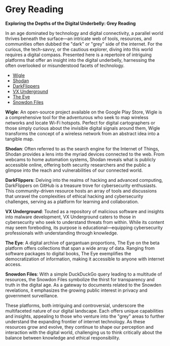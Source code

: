 # Grey Reading

**Exploring the Depths of the Digital Underbelly: Grey Reading**

In an age dominated by technology and digital connectivity, a parallel world thrives beneath the surface—an intricate web of tools, resources, and communities often dubbed the "dark" or "grey" side of the internet. For the curious, the tech-savvy, or the cautious explorer, diving into this world requires a digital compass. Presented here is a repertoire of intriguing platforms that offer an insight into the digital underbelly, harnessing the often overlooked or misunderstood facets of technology.

- [Wigle](https://play.google.com/store/apps/details?id=net.wigle.wigleandroid)
- [Shodan](https://www.shodan.io/)
- [DarkFlippers](https://github.com/DarkFlippers)
- [VX Underground](https://vx-underground.org)
- [The Eye](https://beta.the-eye.eu/collections/)
- [Snowdon Files](https://duckduckgo.com/?q=grid+york+glendon&t=h_&ia=web)

**Wigle**: An open-source project available on the Google Play Store, Wigle is a comprehensive tool for the adventurous who seek to map wireless networks and locate Wi-Fi hotspots. Perfect for digital cartographers or those simply curious about the invisible digital signals around them, Wigle transforms the concept of a wireless network from an abstract idea into a tangible map.

**Shodan**: Often referred to as the search engine for the Internet of Things, Shodan provides a lens into the myriad devices connected to the web. From webcams to home automation systems, Shodan reveals what is publicly accessible online, offering both security researchers and the public a glimpse into the reach and vulnerabilities of our connected world.

**DarkFlippers**: Delving into the realms of hacking and advanced computing, DarkFlippers on GitHub is a treasure trove for cybersecurity enthusiasts. This community-driven resource hosts an array of tools and discussions that unravel the complexities of ethical hacking and cybersecurity challenges, serving as a platform for learning and collaboration.

**VX Underground**: Touted as a repository of malicious software and insights into malware development, VX Underground caters to those in cybersecurity who seek to understand threats from within. While its content may seem foreboding, its purpose is educational—equipping cybersecurity professionals with understanding through knowledge.

**The Eye**: A digital archive of gargantuan proportions, The Eye on the beta platform offers collections that span a wide array of data. Ranging from software packages to digital books, The Eye exemplifies the democratization of information, making it accessible to anyone with internet access.

**Snowdon Files**: With a simple DuckDuckGo query leading to a multitude of resources, the Snowdon Files symbolize the thirst for transparency and truth in the digital age. As a gateway to documents related to the Snowden revelations, it emphasizes the growing public interest in privacy and government surveillance.

These platforms, both intriguing and controversial, underscore the multifaceted nature of our digital landscape. Each offers unique capabilities and insights, appealing to those who venture into the "grey" areas to further understand the expanding frontier of internet technology. As these resources grow and evolve, they continue to shape our perception and interaction with the digital world, challenging us to think critically about the balance between knowledge and ethical responsibility.
